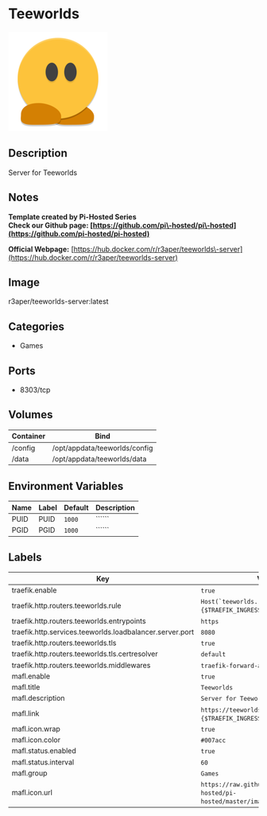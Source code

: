 # Teeworlds

![Logo](images/Teeworlds.png)

## Description
Server for Teeworlds

## Notes
**Template created by Pi\-Hosted Series**  
**Check our Github page: [https://github.com/pi\-hosted/pi\-hosted](https://github.com/pi-hosted/pi-hosted)**  
  
**Official Webpage:** [https://hub.docker.com/r/r3aper/teeworlds\-server](https://hub.docker.com/r/r3aper/teeworlds-server)  
  
  


## Image
r3aper/teeworlds-server:latest

## Categories
- Games

## Ports
- 8303/tcp

## Volumes
| Container | Bind |
|-----------|------|
| /config | /opt/appdata/teeworlds/config |
| /data | /opt/appdata/teeworlds/data |

## Environment Variables
| Name | Label | Default | Description |
|------|-------|---------|-------------|
| PUID | PUID | ```1000``` | `````` |
| PGID | PGID | ```1000``` | `````` |

## Labels
| Key | Value |
|-----|-------|
| traefik.enable | ```true``` |
| traefik.http.routers.teeworlds.rule | ```Host(`teeworlds.{$TRAEFIK_INGRESS_DOMAIN}`)``` |
| traefik.http.routers.teeworlds.entrypoints | ```https``` |
| traefik.http.services.teeworlds.loadbalancer.server.port | ```8080``` |
| traefik.http.routers.teeworlds.tls | ```true``` |
| traefik.http.routers.teeworlds.tls.certresolver | ```default``` |
| traefik.http.routers.teeworlds.middlewares | ```traefik-forward-auth``` |
| mafl.enable | ```true``` |
| mafl.title | ```Teeworlds``` |
| mafl.description | ```Server for Teeworlds``` |
| mafl.link | ```https://teeworlds.{$TRAEFIK_INGRESS_DOMAIN}``` |
| mafl.icon.wrap | ```true``` |
| mafl.icon.color | ```#007acc``` |
| mafl.status.enabled | ```true``` |
| mafl.status.interval | ```60``` |
| mafl.group | ```Games``` |
| mafl.icon.url | ```https://raw.githubusercontent.com/pi-hosted/pi-hosted/master/images/Teeworlds.png``` |

